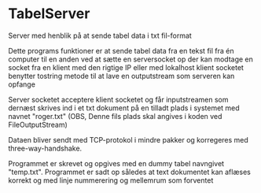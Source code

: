 # TabelServer
Server med henblik på at sende tabel data i txt fil-format



Dette programs funktioner er at sende tabel data fra en tekst fil fra én computer til en anden
ved at sætte en serversocket op der kan modtage en socket fra en klient med den rigtige IP eller med lokalhost
klient socketet benytter tostring metode til at lave en outputstream som serveren kan opfange

Server socketet acceptere klient socketet og får inputstreamen som dernæst skrives ind i et 
txt dokument på en tilladt plads i systemet med navnet "roger.txt" (OBS, Denne fils plads skal angives i koden ved FileOutputStream)

Dataen bliver sendt med TCP-protokol i mindre pakker og korregeres med three-way-handshake.

Programmet er skrevet og opgives med en dummy tabel navngivet "temp.txt". Programmet er sadt op således 
at text dokumentet kan aflæses korrekt og med linje nummerering og mellemrum som forventet



